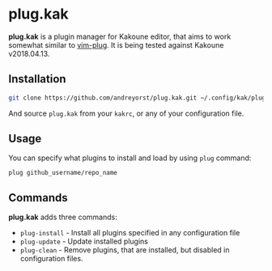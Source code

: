 # plug.kak

**plug.kak** is a plugin manager for Kakoune editor, that aims to work somewhat
similar to [vim-plug](https://github.com/junegunn/vim-plug). It is being tested
against Kakoune v2018.04.13.

## Installation

``` sh
git clone https://github.com/andreyorst/plug.kak.git ~/.config/kak/plugins/
```

And source `plug.kak` from your `kakrc`, or any of your configuration file.

## Usage

You can specify what plugins to install and load by using `plug` command:

``` kak
plug github_username/repo_name
```

## Commands

**plug.kak** adds three commands:

- `plug-install` - Install all plugins specified in any configuration file
- `plug-update` - Update installed plugins
- `plug-clean` - Remove plugins, that are installed, but disabled in
  configuration files.

[Kakoune]: http://kakoune.org
[IRC]: https://webchat.freenode.net?channels=kakoune
[IRC Badge]: https://img.shields.io/badge/IRC-%23kakoune-blue.svg

